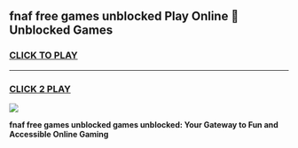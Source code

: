 
## fnaf free games unblocked Play Online 👋 Unblocked Games
<h3>
<a href="https://premium.freeplayer.one?title=fnaf_free_games_unblocked&ref=19F">CLICK TO PLAY</a></h3>
<hr>

<h3>
<a href="https://premium.freeplayer.one?title=fnaf_free_games_unblocked&ref=19F">CLICK 2 PLAY</a>
  
</h3>

<a href="https://premium.freeplayer.one?title=fnaf_free_games_unblocked&ref=19F"><img src="https://clearcache.store/games.png"></a>


**fnaf free games unblocked games unblocked: Your Gateway to Fun and Accessible Online Gaming**
